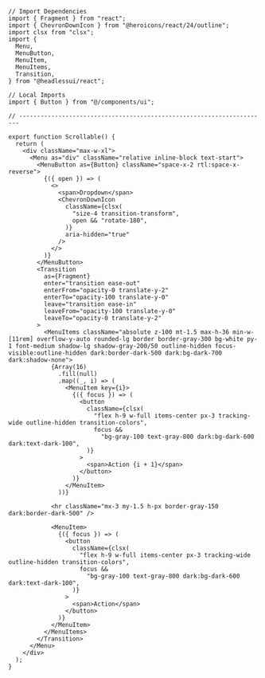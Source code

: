 ﻿```tsx
// Import Dependencies
import { Fragment } from "react";
import { ChevronDownIcon } from "@heroicons/react/24/outline";
import clsx from "clsx";
import {
  Menu,
  MenuButton,
  MenuItem,
  MenuItems,
  Transition,
} from "@headlessui/react";

// Local Imports
import { Button } from "@/components/ui";

// ----------------------------------------------------------------------

export function Scrollable() {
  return (
    <div className="max-w-xl">
      <Menu as="div" className="relative inline-block text-start">
        <MenuButton as={Button} className="space-x-2 rtl:space-x-reverse">
          {({ open }) => (
            <>
              <span>Dropdown</span>
              <ChevronDownIcon
                className={clsx(
                  "size-4 transition-transform",
                  open && "rotate-180",
                )}
                aria-hidden="true"
              />
            </>
          )}
        </MenuButton>
        <Transition
          as={Fragment}
          enter="transition ease-out"
          enterFrom="opacity-0 translate-y-2"
          enterTo="opacity-100 translate-y-0"
          leave="transition ease-in"
          leaveFrom="opacity-100 translate-y-0"
          leaveTo="opacity-0 translate-y-2"
        >
          <MenuItems className="absolute z-100 mt-1.5 max-h-36 min-w-[11rem] overflow-y-auto rounded-lg border border-gray-300 bg-white py-1 font-medium shadow-lg shadow-gray-200/50 outline-hidden focus-visible:outline-hidden dark:border-dark-500 dark:bg-dark-700 dark:shadow-none">
            {Array(16)
              .fill(null)
              .map((_, i) => (
                <MenuItem key={i}>
                  {({ focus }) => (
                    <button
                      className={clsx(
                        "flex h-9 w-full items-center px-3 tracking-wide outline-hidden transition-colors",
                        focus &&
                          "bg-gray-100 text-gray-800 dark:bg-dark-600 dark:text-dark-100",
                      )}
                    >
                      <span>Action {i + 1}</span>
                    </button>
                  )}
                </MenuItem>
              ))}

            <hr className="mx-3 my-1.5 h-px border-gray-150 dark:border-dark-500" />

            <MenuItem>
              {({ focus }) => (
                <button
                  className={clsx(
                    "flex h-9 w-full items-center px-3 tracking-wide outline-hidden transition-colors",
                    focus &&
                      "bg-gray-100 text-gray-800 dark:bg-dark-600 dark:text-dark-100",
                  )}
                >
                  <span>Action</span>
                </button>
              )}
            </MenuItem>
          </MenuItems>
        </Transition>
      </Menu>
    </div>
  );
}

```
